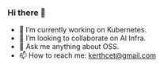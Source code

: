 ### Hi there 👋
<!-- ### Hi there 👋 ![](https://visitor-badge.glitch.me/badge?page_id=kerthcet.kerthcet) -->
<!-- **字体加粗** -->
<!-- <mark>高亮显示</mark> -->
<!-- <table><tr><td bgcolor="yellow">背景颜色</td></tr></table> -->
<!-- <font color="yellow" face="黑体" size=3>更多格式</font> -->

<!-- 📌 **We are hiring ***CloudNative/OpenSource*** developers. Please drop me your resume if you‘re interested.** -->

- 🔭 I’m currently working on Kubernetes.
- 👯 I’m looking to collaborate on AI Infra.
- 💬 Ask me anything about OSS.
- 📫 How to reach me: kerthcet@gmail.com

<!-- <a href="http://kerthcet.com">
  <img align="left" src="https://github-readme-stats.vercel.app/api?username=kerthcet&show_icons=true&count_private=true&border_radius=5&theme=vue-dark"/>
</a> -->


<!--
**kerthcet/kerthcet** is a ✨ _special_ ✨ repository because its `README.md` (this file) appears on your GitHub profile.

Here are some ideas to get you started:

- 🔭 I’m currently working on ...
- 🌱 I’m currently learning ...
- 👯 I’m looking to collaborate on ...
- 🤔 I’m looking for help with ...
- 💬 Ask me about ...
- 📫 How to reach me: ...
- 😄 Pronouns: ...
- ⚡ Fun fact: ...
-->
